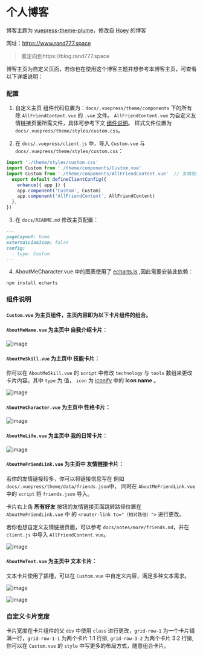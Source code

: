 # 个人博客

博客主题为 [vuepress-theme-plume](https://theme-plume.vuejs.press/)，修改自 [Hoey](https://zhenghaoyang.cn/) 的博客

网址：https://www.rand777.space

> 重定向到https://blog.rand777.space

博客主页为自定义页面，若你也在使用这个博客主题并想参考本博客主页，可查看以下详细说明：

### 配置

1. 自定义主页 组件代码位置为：`docs/.vuepress/theme/components` 下的所有除 `AllFriendContent.vue` 的 `.vue` 文件。
`AllFriendContent.vue` 为自定义友情链接页面所需文件，具体可参考下文 [组件说明](#组件说明)。
样式文件位置为 `docs/.vuepress/theme/styles/custom.css`。

2. 在 `docs/.vuepress/client.js` 中，导入 `Custom.vue` 与 `docs/.vuepress/theme/styles/custom.css`：

``` js
import './theme/styles/custom.css'
import Custom from './theme/components/Custom.vue'
import Custom from './theme/components/AllFriendContent.vue'  // 友情链接页面所需组件
  export default defineClientConfig({
    enhance({ app }) {
    app.component('Custom', Custom)
    app.component('AllFriendContent', AllFriendContent)  
  },
})
```

3. 在 `docs/README.md` 修改主页配置：

```markdown
---
pageLayout: home
externalLinkIcon: false
config:
  - type: Custom
---
```

4. AboutMeCharacter.vue 中的图表使用了 [echarts.js](https://echarts.apache.org/zh/index.html) ,因此需要安装此依赖：

```shell
npm install echarts
```

### 组件说明

#### `Custom.vue` 为主页组件，主页内容即为以下卡片组件的组合。

#### `AboutMeName.vue` 为主页中 **自我介绍卡片**：

![image](https://github.com/user-attachments/assets/a809cdd3-838c-4218-92f7-b3423153cfbd)

#### `AboutMeSkill.vue` 为主页中 **技能卡片**：

你可以在 `AboutMeSkill.vue` 的 `script` 中修改 `technology` 与 `tools` 数组来更改卡片内容。其中 `type` 为 值，
`icon` 为 [iconify](https://icon-sets.iconify.design/) 中的 **Icon name** 。

![image](https://github.com/user-attachments/assets/53e8d05f-4d83-4fe0-a603-f4968834f51b)

#### `AboutMeCharacter.vue` 为主页中 **性格卡片**：

![image](https://github.com/user-attachments/assets/2a57a3f8-9afd-4e98-a777-e5842cecce53)

#### `AboutMeLife.vue` 为主页中 **我的日常卡片**：

![image](https://github.com/user-attachments/assets/f8bf49f4-8a5b-424f-b551-20858296f316)

#### `AboutMeFriendLink.vue` 为主页中 **友情链接卡片**：

若你的友情链接较多，你可以将链接信息写在 例如 `docs/.vuepress/theme/data/friends.json`中，
同时在 `AboutMeFriendLink.vue` 中的 `script` 将 `friends.json` 导入。

卡片右上角 **所有好友** 按钮的友情链接页面跳转路径位置在  `AboutMeFriendLink.vue` 中 的 `<router-link to="（相对路径）">` 进行更改。

若你也想自定义友情链接页面，可以参考 `docs/notes/more/friends.md`，并在 `client.js` 中导入 `AllFriendContent.vue`。

![image](https://github.com/user-attachments/assets/7a1207f0-ff82-4fba-beb4-f87ce7e6f4a7)

#### `AboutMeText.vue` 为主页中 **文本卡片**：

文本卡片使用了插槽，可以在 `Custom.vue` 中自定义内容，满足多种文本需求。

![image](https://github.com/user-attachments/assets/d69ec01a-9012-46c4-9f60-5665c5387432)

![image](https://github.com/user-attachments/assets/615c4be7-dc1d-4c16-84b4-2b87e8a9b2d9)

### 自定义卡片宽度

卡片宽度在卡片组件的父 `div` 中使用 `class` 进行更改，`grid-row-1` 为一个卡片铺满一行，`grid-row-1-1` 为两个卡片 1:1 行排, `grid-row-3-2` 为两个卡片 3:2 行排,你可以在 `Custom.vue` 的 `style` 中写更多的布局方式，随意组合卡片。
